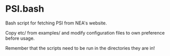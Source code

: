 PSI.bash
========

Bash script for fetching PSI from NEA's website.

Copy etc/ from examples/ and modify configuration files to own preference before usage.

Remember that the scripts need to be run in the directories they are in!
